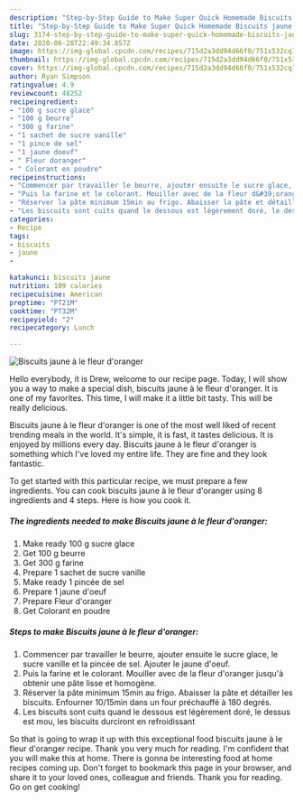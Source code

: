 ```yaml
---
description: "Step-by-Step Guide to Make Super Quick Homemade Biscuits jaune à le fleur d&amp;#39;oranger"
title: "Step-by-Step Guide to Make Super Quick Homemade Biscuits jaune à le fleur d&amp;#39;oranger"
slug: 3174-step-by-step-guide-to-make-super-quick-homemade-biscuits-jaune-a-le-fleur-d-and-39-oranger
date: 2020-06-28T22:49:34.857Z
image: https://img-global.cpcdn.com/recipes/715d2a3dd94d66f0/751x532cq70/biscuits-jaune-a-le-fleur-doranger-photo-principale-de-la-recette.jpg
thumbnail: https://img-global.cpcdn.com/recipes/715d2a3dd94d66f0/751x532cq70/biscuits-jaune-a-le-fleur-doranger-photo-principale-de-la-recette.jpg
cover: https://img-global.cpcdn.com/recipes/715d2a3dd94d66f0/751x532cq70/biscuits-jaune-a-le-fleur-doranger-photo-principale-de-la-recette.jpg
author: Ryan Simpson
ratingvalue: 4.9
reviewcount: 48252
recipeingredient:
- "100 g sucre glace"
- "100 g beurre"
- "300 g farine"
- "1 sachet de sucre vanille"
- "1 pince de sel"
- "1 jaune doeuf"
- " Fleur doranger"
- " Colorant en poudre"
recipeinstructions:
- "Commencer par travailler le beurre, ajouter ensuite le sucre glace, le sucre vanille et la pincée de sel. Ajouter le jaune d&#39;oeuf."
- "Puis la farine et le colorant. Mouiller avec de la fleur d&#39;oranger jusqu&#39;à obtenir une pâte lisse et homogène."
- "Réserver la pâte minimum 15min au frigo. Abaisser la pâte et détailler les biscuits. Enfourner 10/15min dans un four préchauffé à 180 degrés."
- "Les biscuits sont cuits quand le dessous est légèrement doré, le dessus est mou, les biscuits durciront en refroidissant"
categories:
- Recipe
tags:
- biscuits
- jaune
- 

katakunci: biscuits jaune  
nutrition: 109 calories
recipecuisine: American
preptime: "PT21M"
cooktime: "PT32M"
recipeyield: "2"
recipecategory: Lunch

---
```



![Biscuits jaune à le fleur d&#39;oranger](https://img-global.cpcdn.com/recipes/715d2a3dd94d66f0/751x532cq70/biscuits-jaune-a-le-fleur-doranger-photo-principale-de-la-recette.jpg)

Hello everybody, it is Drew, welcome to our recipe page. Today, I will show you a way to make a special dish, biscuits jaune à le fleur d&#39;oranger. It is one of my favorites. This time, I will make it a little bit tasty. This will be really delicious.

Biscuits jaune à le fleur d&#39;oranger is one of the most well liked of recent trending meals in the world. It's simple, it is fast, it tastes delicious. It is enjoyed by millions every day. Biscuits jaune à le fleur d&#39;oranger is something which I've loved my entire life. They are fine and they look fantastic.




To get started with this particular recipe, we must prepare a few ingredients. You can cook biscuits jaune à le fleur d&#39;oranger using 8 ingredients and 4 steps. Here is how you cook it.

<!--inarticleads1-->

##### The ingredients needed to make Biscuits jaune à le fleur d&#39;oranger:

1. Make ready 100 g sucre glace
1. Get 100 g beurre
1. Get 300 g farine
1. Prepare 1 sachet de sucre vanille
1. Make ready 1 pincée de sel
1. Prepare 1 jaune d&#39;oeuf
1. Prepare  Fleur d&#39;oranger
1. Get  Colorant en poudre




<!--inarticleads2-->

##### Steps to make Biscuits jaune à le fleur d&#39;oranger:

1. Commencer par travailler le beurre, ajouter ensuite le sucre glace, le sucre vanille et la pincée de sel. Ajouter le jaune d&#39;oeuf.
1. Puis la farine et le colorant. Mouiller avec de la fleur d&#39;oranger jusqu&#39;à obtenir une pâte lisse et homogène.
1. Réserver la pâte minimum 15min au frigo. Abaisser la pâte et détailler les biscuits. Enfourner 10/15min dans un four préchauffé à 180 degrés.
1. Les biscuits sont cuits quand le dessous est légèrement doré, le dessus est mou, les biscuits durciront en refroidissant




So that is going to wrap it up with this exceptional food biscuits jaune à le fleur d&#39;oranger recipe. Thank you very much for reading. I'm confident that you will make this at home. There is gonna be interesting food at home recipes coming up. Don't forget to bookmark this page in your browser, and share it to your loved ones, colleague and friends. Thank you for reading. Go on get cooking!
